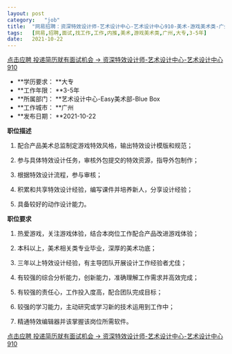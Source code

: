 ```yaml
---
layout:	post
category:	"job"
title:	"网易招聘：资深特效设计师-艺术设计中心-艺术设计中心910-美术-游戏美术类-广州大专3-5年"
tags:	[网易,招聘,面试,找工作,工作,内推,美术,游戏美术类,广州,大专,3-5年]
date:	2021-10-22
---
```


[点击应聘 投递简历就有面试机会 ->  资深特效设计师-艺术设计中心-艺术设计中心910](http://mobile.bole.netease.com/bole/boleDetail?id=31894&employeeId=346f03c3cda5f04c&key=all)



- **学历要求： **大专
- **工作年限： **3-5年
- **所属部门： **艺术设计中心-Easy美术部-Blue Box
- **工作城市： **广州
- **发布日期： **2021-10-22



**职位描述**

1. 配合产品美术总监制定游戏特效风格，输出特效设计模版和规范；

2. 参与具体特效设计任务，审核外包提交的特效资源，指导外包制作；

3. 根据特效设计流程，参与审核；

4. 积累和共享特效设计经验，编写课件并培养新人，分享设计经验；

5. 具备较好的动作设计能力。





**职位要求**

1. 热爱游戏，关注游戏体验，结合本岗位工作配合产品改进游戏体验；

2. 本科以上，美术相关类专业毕业，深厚的美术功底；

3. 三年以上特效设计经验，有主导团队开展设计工作经验者尤佳；

4. 有较强的综合分析能力，创新能力，准确理解工作需求并高效完成；

5. 有较强的责任心，工作投入度高，配合团队完成目标；

6. 较强的学习能力，主动研究或学习新的技术运用到工作中；

7. 精通特效编辑器并该掌握该岗位所需软件。



[点击应聘 投递简历就有面试机会 ->  资深特效设计师-艺术设计中心-艺术设计中心910](http://mobile.bole.netease.com/bole/boleDetail?id=31894&employeeId=346f03c3cda5f04c&key=all)